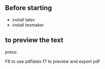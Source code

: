 ## Before starting

 - install latex
 - install texmaker

## to preview the text
press: 

F6 to use pdflatex
f7 to preview and export pdf


